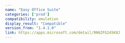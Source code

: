 ```yaml
---
name: "Easy Office Suite"
categories: ['prod']
compatibility: emulation
display_result: "Compatible"
version_from: "1.4.1.0"
link: https://apps.microsoft.com/detail/9N6ZFG245K8J
---
```

